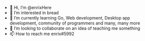 - 👋 Hi, I’m @enrixHere
- 👀 I’m interested in bread
- 🌱 I’m currently learning Go, Web development, Desktop app development, community of programmers and many, many more
- 💞️ I’m looking to collaborate on an idea of teaching me something
- 📫 How to reach me enrix#5992
